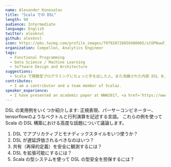 ```yaml
---
name: Alexander Konovalov
title: "Scala での DSL"
length: 90
audience: Intermediate
language: English
twitter: alexknvl
github: alexknvl
icon: https://pbs.twimg.com/profile_images/797920728859480065/sCOPNuwF_400x400.jpg
organization: Compellon, Analytics Engineer
tags:
  - Functional Programming
  - Data Science / Machine Learning
  - Software Design and Architecture
suggestions:
  - Scala で関数型プログラミングにちょっと手を出した人、また洗練された内部 DSL を上手にかけるようになりたい人。汎用またはドメイン固有ライブラリの開発者。
contributes:
  - I am a contributor and a team member of Scalaz.
speaker_experience:
  - I have presented an academic paper at WWW2017, <a href='https://www.slideshare.net/AlexanderKonovalov13/learning-event-extractors-from-knowledge-base-revisions'>https://www.slideshare.net/AlexanderKonovalov13/learning-event-extractors-from-knowledge-base-revisions</a> and presented <a href='https://alexknvl.com/docs/scalaz_summit_presentation.pdf'>https://alexknvl.com/docs/scalaz_summit_presentation.pdf</a> at Lambdaconf 2018 but in an informal setting during scalaz summit and without much preparation.
---
```

DSL の実用例をいくつか紹介します: 正規表現、パーサーコンビネーター、tensorflowのようなベクトルと行列演算を記述する言語。
これらの例を使って Scala の DSL 構築における高度な話題について議論します。

1. DSL でアプリカティブとモナディックスタイルをいつ使うか？
2. DSL が遅延評価されるべきなのはいつ？
3. 共有（再帰的定義）を安全に観測するには？
4. DSL を拡張可能にするには？
5. Scala の型システムを使って DSL の型安全を担保するには？

